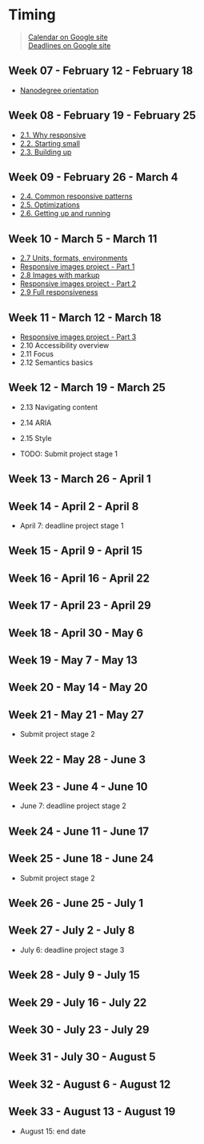 # Timing

> [Calendar on Google site](https://sites.google.com/knowlabs.com/gdnd2017/calendar)  
> [Deadlines on Google site](https://sites.google.com/knowlabs.com/gdnd2017/deadlines)   

## Week 07 - February 12 - February 18  
- [Nanodegree orientation](https://github.com/yper/MWSND-notes-and-extras/blob/master/1.%20Nanodegree%20orientation/1-nanodegree-orientation.md)

## Week 08 - February 19 - February 25  
- [2.1. Why responsive](https://github.com/yper/MWSND-notes-and-extras/blob/master/2.%20Accessible%20%26%20responsive%20web%20apps/1-why-responsive.md)
- [2.2. Starting small](https://github.com/yper/MWSND-notes-and-extras/blob/master/2.%20Accessible%20%26%20responsive%20web%20apps/2-starting-small.md)
- [2.3. Building up](https://github.com/yper/MWSND-notes-and-extras/blob/master/2.%20Accessible%20%26%20responsive%20web%20apps/3-building-up.md)

## Week 09 - February 26 - March 4
- [2.4. Common responsive patterns](https://github.com/yper/MWSND-notes-and-extras/blob/master/2.%20Accessible%20%26%20responsive%20web%20apps/4-common-responsive-patterns.md)  
- [2.5. Optimizations](https://github.com/yper/MWSND-notes-and-extras/blob/master/2.%20Accessible%20%26%20responsive%20web%20apps/5-optimizations.md)  
- [2.6. Getting up and running](https://github.com/yper/MWSND-notes-and-extras/blob/master/2.%20Accessible%20%26%20responsive%20web%20apps/6-getting-up-and-running.md)     

## Week 10 - March 5 - March 11
- [2.7 Units, formats, environments](https://github.com/yper/MWSND-notes-and-extras/blob/master/2.%20Accessible%20%26%20responsive%20web%20apps/7-units-formats-environments.md)  
- [Responsive images project - Part 1](https://github.com/yper/MWSND-responsive-images-project/tree/98510827d28540b9d134c3ba02e1c91c578310bc)   
- [2.8 Images with markup](https://github.com/yper/MWSND-notes-and-extras/blob/master/2.%20Accessible%20%26%20responsive%20web%20apps/8-images-with-markup.md)  
- [Responsive images project - Part 2](https://github.com/yper/MWSND-responsive-images-project/commit/8198868aaac63a921f707d35715a8ab246352fb3)   
- [2.9 Full responsiveness](https://github.com/yper/MWSND-notes-and-extras/blob/master/2.%20Accessible%20%26%20responsive%20web%20apps/9-full-responsiveness.md)   

## Week 11 - March 12 - March 18
- [Responsive images project - Part 3](https://github.com/yper/MWSND-responsive-images-project/commit/186884a809f104f4dec901d1a5bf3c96de1dd4f6)
- 2.10 Accessibility overview  
- 2.11 Focus
- 2.12 Semantics basics

## Week 12 - March 19 - March 25
- 2.13 Navigating content  
- 2.14 ARIA  
- 2.15 Style   


- TODO: Submit project stage 1

## Week 13 - March 26 - April 1

## Week 14 - April 2 - April 8
- April 7: deadline project stage 1

## Week 15 - April 9 - April 15

## Week 16 - April 16 - April 22

## Week 17 - April 23 - April 29

## Week 18 - April 30 - May 6

## Week 19 - May 7 - May 13

## Week 20 - May 14 - May 20

## Week 21 - May 21 - May 27
- Submit project stage 2

## Week 22 - May 28 - June 3

## Week 23 - June 4 - June 10
- June 7: deadline project stage 2

## Week 24 - June 11	- June 17

## Week 25 - June 18	- June 24
- Submit project stage 2

## Week 26 - June 25	- July 1

## Week 27 - July 2 - July 8
- July 6: deadline project stage 3

## Week 28 - July 9	- July 15

## Week 29 - July 16	- July 22

## Week 30 - July 23	- July 29

## Week 31 - July 30	- August 5

## Week 32 - August 6 - August 12

## Week 33 - August 13 - August 19
- August 15: end date

